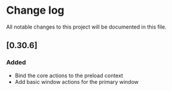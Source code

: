 # Change log
All notable changes to this project will be documented in this file.

## [0.30.6]

### Added
- Bind the core actions to the preload context
- Add basic window actions for the primary window
